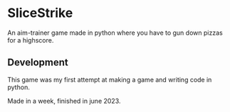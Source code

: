 # SliceStrike

An aim-trainer game made in python where you have to gun down pizzas for a highscore.

## Development

This game was my first attempt at making a game and writing code in python.

Made in a week, finished in june 2023.
